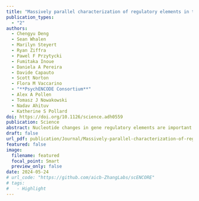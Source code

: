 ```yaml
---
title: "Massively parallel characterization of regulatory elements in the developing human cortex"
publication_types:
  - "2"
authors:
  - Chengyu Deng
  - Sean Whalen
  - Marilyn Steyert
  - Ryan Ziffra
  - Pawel F Przytycki
  - Fumitaka Inoue
  - Daniela A Pereira
  - Davide Capauto
  - Scott Norton
  - Flora M Vaccarino
  - "**PsychENCODE Consortium**"
  - Alex A Pollen
  - Tomasz J Nowakowski
  - Nadav Ahituv
  - Katherine S Pollard
doi: https://doi.org/10.1126/science.adh0559
publication: Science
abstract: Nucleotide changes in gene regulatory elements are important determinants of neuronal development and diseases. Using massively parallel reporter assays in primary human cells from mid-gestation cortex and cerebral organoids, we interrogated the cis-regulatory activity of 102,767 open chromatin regions, including thousands of sequences with cell type–specific accessibility and variants associated with brain gene regulation. In primary cells, we identified 46,802 active enhancer sequences and 164 variants that alter enhancer activity. Activity was comparable in organoids and primary cells, suggesting that organoids provide an adequate model for the developing cortex. Using deep learning we decoded the sequence basis and upstream regulators of enhancer activity. This work establishes a comprehensive catalog of functional gene regulatory elements and variants in human neuronal development.
draft: false
url_pdf: publication/Journal/Massively-parallel-characterization-of-regulatory-elements-in-the-developing-human-cortex/science.adh0559.pdf
featured: false
image:
  filename: featured
  focal_point: Smart
  preview_only: false
date: 2024-05-24
# url_code: "https://github.com/aicb-ZhangLabs/scENCORE"
# tags:
#   - Highlight
---
```

